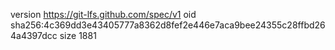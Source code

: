 version https://git-lfs.github.com/spec/v1
oid sha256:4c369dd3e43405777a8362d8fef2e446e7aca9bee24355c28ffbd264a4397dcc
size 1881
